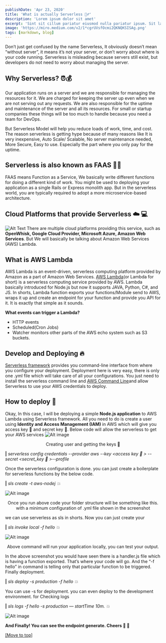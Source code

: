 ```yaml
---
publishDate: 'Apr 23, 2020'
title: 'What is actually Serverless 🤷‍♂️'
description: 'Lorem ipsum dolor sit amet'
excerpt: 'Sint sit cillum pariatur eiusmod nulla pariatur ipsum. Sit laborum anim qui mollit tempor pariatur nisi minim dolor. Aliquip et adipisicing sit sit fugiat'
image: 'https://miro.medium.com/v2/1*cgrUVsfOcmi2QKNQKSISAg.png'
tags: [markdown, blog]
---
```


Don’t just get confused by the name Serverless, It obviously doesn’t mean “without server”, it means it’s not your server, or don’t worry about where is your code running. Serverless is misleading because servers still exist, but developers do not need to worry about managing the server.

## <a name="Headings"></a>Why Serverless? ⏰💰

Our application runs on a server and we are responsible for managing the resources for it. We are charged for keeping the server up even when we are not serving out any requests. We are also responsible for the uptime and maintenance of the server and all its resources.
For small or startup companies these things will be too much to handle because you need a team for DevOps.

But Serverless Model will help you reduce loads of work, time, and cost. The reason serverless is getting hype because of many reasons like It is very inexpensive, Auto Scale/ Scalable, No server maintenance needed, More Secure, Easy to use. Especially the part where you only pay for the uptime.

## Serverless is also known as FAAS 👨‍💻

FAAS means Function as a Service, We basically write different functions for doing a different kind of work. You might be used to deploying your application as a single Rails or Express monolith app. But in the serverless world, you are typically required to adopt a more microservice-based architecture.

## Cloud Platforms that provide Serverless ☁️ 💻
![Alt Text](https://miro.medium.com/v2/resize:fit:786/1*OjcxuMC2QrGH6_oAR-G_zA.jpeg)
There are multiple cloud platforms providing this service, such as <b>OpenWhisk, Google Cloud Provider, Microsoft Azure, Amazon Web Services</b>. But We will basically be talking about Amazon Web Services (AWS) Lambda.

## What is AWS Lambda
AWS Lambda is an event-driven, serverless computing platform provided by Amazon as a part of Amazon Web Services. <a href="https://aws.amazon.com/lambda/" target="_blank" rel="noopener noreferrer">AWS Lambda</a>(or Lambda for short) is a serverless computing service provided by AWS. Lambda basically introduced for Node.js but now it supports JAVA, Python, C#, and JS. In shorts, Lambda function exports your functions/Module send to AWS, wraps it up and create an endpoint for your function and provide you API for it. It is exactly that simple as it sounds.

<b>What events can trigger a Lambda?</b>
- HTTP events
- Scheduled(Cron Jobs)
- Watcher monitors other parts of the AWS echo system such as S3 buckets.

## Develop and Deploying 🔥
<a href="https://www.serverless.com/" target="_blank" rel="noopener noreferrer">Serverless framework</a> provides you command-line interface from where you configure your deployment. Deployment here is very easy, there is only one .yml file which will take care of all your configurations. You just need to install the serverless command line and <a href="https://aws.amazon.com/cli/" target="_blank" rel="noopener noreferrer">AWS Command Line</a>and allow Serverless to use your AWS credentials to deploy.

## How to deploy 🌈

Okay, In this case, I will be deploying a simple <b>Node.js application</b> to AWS Lambda using Serverless framework. All you need to do is create a user using <b>Identity and Access Management (IAM)</b> in AWS which will give you access key 🔑 and secret key 🔐. Below code will allow the serverless to get your AWS services
![Alt image](https://miro.medium.com/v2/1*sWMptKn8kbfm_3MEgzOzIQ.png)
<div style="text-align:center;">Creating user and getting the keys 🔑</div>

<b>|</b><i> serverless config credentials --provider aws --key <access key 🔑 > --secret <secret_key 🔐 >--profile <username></i>

Once the serverless configuration is done. you can just create a boilerplate for serverless functions by the below code.

<b>|</b><i> sls create -t aws-nodej 💥</i>

![Alt image](https://miro.medium.com/v2/1*3zu2wxYYrjyi9PQ6tFAnBA.png)
<div style="text-align:center">Once you run above code your folder structure will be something like this. with a minimum configuration of .yml file shown in the screenshot</div>

we can use serverless as sls in shorts. Now you can just create your

<b>|</b><i> sls invoke local -f hello 💥</i>

![Alt image](https://miro.medium.com/v2/1*SJfbK8QDN2Q5J-RoDnHKnw.png)
<div style="text-align:center;">Above command will run your application locally, you can test your output.</div>

In the above screenshot you would have seen there is a handler.js file which is having a function exported. That’s where your code will go. And the “-f hello” in command is telling only that particular function to be triggered. Finally deployment.

<b>|</b><i> sls deploy -s production -f hello 💥</i>

You can use -s for deployment. you can even deploy to the development environment. for Checking logs

<b>|</b><i> sls logs -f hello -s production — startTime 10m. 💥</i>

![Alt image](https://miro.medium.com/v2/1*lDTpyzTJuQW2muVPvozJiw.png)

<b>And Finally! You can see the endpoint generate. Cheers 🍻 🎉</b>



[[Move to top]](#top)